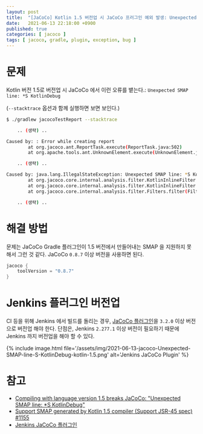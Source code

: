 ```yaml
---
layout: post
title:  "[JaCoCo] Kotlin 1.5 버전업 시 JaCoCo 프러그인 예외 발생: Unexpected SMAP line: *S KotlinDebug"
date:   2021-06-13 22:18:00 +0900
published: true
categories: [ jacoco ]
tags: [ jacoco, gradle, plugin, exception, bug ]
---
```


# 문제

Kotlin 버전 1.5로 버전업 시 JaCoCo 에서 이런 오류를 뱉는다.: `Unexpected SMAP line: *S KotlinDebug`

(`--stacktrace` 옵션과 함께 실행하면 보면 보인다.)

```bash
$ ./gradlew jacocoTestReport --stacktrace

    .. (생략) ..

Caused by: : Error while creating report
        at org.jacoco.ant.ReportTask.execute(ReportTask.java:502)
        at org.apache.tools.ant.UnknownElement.execute(UnknownElement.java:292)

    .. (생략) ..

Caused by: java.lang.IllegalStateException: Unexpected SMAP line: *S KotlinDebug
        at org.jacoco.core.internal.analysis.filter.KotlinInlineFilter.getFirstGeneratedLineNumber(KotlinInlineFilter.java:98)
        at org.jacoco.core.internal.analysis.filter.KotlinInlineFilter.filter(KotlinInlineFilter.java:44)
        at org.jacoco.core.internal.analysis.filter.Filters.filter(Filters.java:58)

    .. (생략) ..
```


# 해결 방법

문제는 JaCoCo Gradle 플러그인이 1.5 버전에서 만들어내는 SMAP 을 지원하지 못 해서 그런 것 같다.
JaCoCo `0.8.7` 이상 버전을 사용하면 된다.

```kotlin
jacoco {
    toolVersion = "0.8.7"
}
```


# Jenkins 플러그인 버전업

CI 등을 위해 Jenkins 에서 빌드를 돌리는 경우, [JaCoCo 플러그인](https://plugins.jenkins.io/jacoco/)을 `3.2.0` 이상 버전으로 버전업 해야 한다.
단점은, Jenkins `2.277.1` 이상 버전이 필요하기 때문에 Jenkins 까지 버전업을 해야 할 수 있다.

{% include image.html file='/assets/img/2021-06-13-jacoco-Unexpected-SMAP-line-S-KotlinDebug-kotlin-1.5.png' alt='Jenkins JaCoCo Plugin' %}


# 참고

- [Compiling with language version 1.5 breaks JaCoCo: "Unexpected SMAP line: *S KotlinDebug"](https://youtrack.jetbrains.com/issue/KT-44757)
- [Support SMAP generated by Kotlin 1.5 compiler (Support JSR-45 spec) #1155](https://github.com/jacoco/jacoco/issues/1155)
- [Jenkins JaCoCo 플러그인](https://plugins.jenkins.io/jacoco/)
